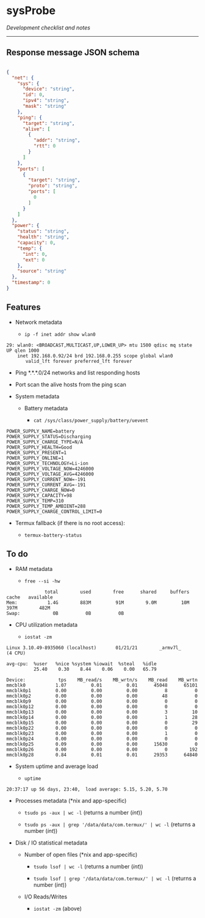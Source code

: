 # sysProbe

_Development checklist and notes_
______

## Response message JSON schema

```json

{
  "net": {
    "sys": {
      "device": "string",
      "id": 0,
      "ipv4": "string",
      "mask": "string"
    },
    "ping": {
      "target": "string",
      "alive": [
        {
          "addr": "string",
          "rtt": 0
        }
      ]
    },
    "ports": [
      {
        "target": "string",
        "proto": "string",
        "ports": [
          0
        ]
      }
    ]
  },
  "power": {
    "status": "string",
    "health": "string",
    "capacity": 0,
    "temp": {
      "int": 0,
      "ext": 0
    },
    "source": "string"
  },
  "timestamp": 0
}
```


## Features

- Network metadata 

  - `ip -f inet addr show wlan0`

```
29: wlan0: <BROADCAST,MULTICAST,UP,LOWER_UP> mtu 1500 qdisc mq state UP qlen 1000
    inet 192.168.0.92/24 brd 192.168.0.255 scope global wlan0
       valid_lft forever preferred_lft forever
```

  - Ping \*.\*.\*.0/24 networks and list responding hosts

  - Port scan the alive hosts from the ping scan

- System metadata
  
  - Battery metadata 

    - `cat /sys/class/power_supply/battery/uevent`

```
POWER_SUPPLY_NAME=battery
POWER_SUPPLY_STATUS=Discharging
POWER_SUPPLY_CHARGE_TYPE=N/A
POWER_SUPPLY_HEALTH=Good
POWER_SUPPLY_PRESENT=1
POWER_SUPPLY_ONLINE=1
POWER_SUPPLY_TECHNOLOGY=Li-ion
POWER_SUPPLY_VOLTAGE_NOW=4246000
POWER_SUPPLY_VOLTAGE_AVG=4246000
POWER_SUPPLY_CURRENT_NOW=-191
POWER_SUPPLY_CURRENT_AVG=-191
POWER_SUPPLY_CHARGE_NOW=0
POWER_SUPPLY_CAPACITY=98
POWER_SUPPLY_TEMP=310
POWER_SUPPLY_TEMP_AMBIENT=288
POWER_SUPPLY_CHARGE_CONTROL_LIMIT=0
```

  - Termux fallback (if there is no root access):
  
    - `termux-battery-status`


## To do

  - RAM metadata

    - `free --si -hw`

```
              total        used        free      shared     buffers       cache   available
Mem:           1.4G        883M         91M        9.0M         10M        397M        482M
Swap:            0B          0B          0B
```

  - CPU utilization metadata

    - `iostat -zm` 

```
Linux 3.10.49-8935060 (localhost)       01/21/21        _armv7l_        (4 CPU)

avg-cpu:  %user   %nice %system %iowait  %steal   %idle
          25.40    0.30    8.44    0.06    0.00   65.79

Device:            tps    MB_read/s    MB_wrtn/s    MB_read    MB_wrtn
mmcblk0           1.07         0.01         0.01      45048      65101
mmcblk0p1         0.00         0.00         0.00          8          0
mmcblk0p2         0.00         0.00         0.00         48          0
mmcblk0p9         0.00         0.00         0.00          0          0
mmcblk0p12        0.00         0.00         0.00          0          0
mmcblk0p13        0.00         0.00         0.00          3         10
mmcblk0p14        0.00         0.00         0.00          1         28
mmcblk0p15        0.00         0.00         0.00          0         29
mmcblk0p22        0.00         0.00         0.00          0          0
mmcblk0p23        0.00         0.00         0.00          1          0
mmcblk0p24        0.00         0.00         0.00          0          0
mmcblk0p25        0.09         0.00         0.00      15630          0
mmcblk0p26        0.00         0.00         0.00          0        192
mmcblk0p28        0.84         0.01         0.01      29353      64840

```
    
  - System uptime and average load

    - `uptime`

```
20:37:17 up 56 days, 23:40,  load average: 5.15, 5.20, 5.70
```


  - Processes metadata (*nix and app-specific)

    - `tsudo ps -aux | wc -l` (returns a number (_int_))

    - `tsudo ps -aux | grep '/data/data/com.termux/' | wc -l` (returns a number (_int_))



  - Disk / IO statistical metadata

    - Number of open files (*nix and app-specific)

      - `tsudo lsof | wc -l` (returns a number (_int_))

      - `tsudo lsof | grep '/data/data/com.termux/' | wc -l` (returns a number (_int_))

    - I/O Reads/Writes 

      - `iostat -zm` (above)